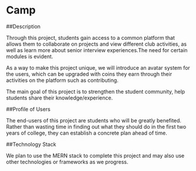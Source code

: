 # Camp
##Description <br>
  
  Through this project, students gain access to a common platform that allows them to collaborate on projects and view different club activities, as well as learn more about senior interview experiences.The need for certain modules is evident.<br>

As a way to make this project unique, we will introduce an avatar system for the users, which can be upgraded with coins they earn through their activities on the platform such as contributing. <br>

The main goal of this project is to strengthen the student community, help students share their knowledge/experience. <br>


##Profile of Users <br>

The end-users of this project are students who will be greatly benefited. Rather than wasting time in finding out what they should do in the first two years of college, they can establish a concrete plan ahead of time. <br>

##Technology Stack <br>

We plan to use the MERN stack to complete this project and may also use other technologies or frameworks as we progress.<br>
